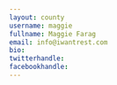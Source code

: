 ```yaml
---
layout: county 
username: maggie
fullname: Maggie Farag
email: info@iwantrest.com
bio: 
twitterhandle: 
facebookhandle: 
---
```

